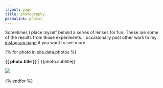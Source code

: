 ```yaml
---
layout: page
title: photography
permalink: photos
---
```


Sometimes I place myself behind a series of lenses for fun. These are some of
the results from those experiments. I occasionally post other work to my
[instagram page](https://www.instagram.com/gchure/) if you want to see more.


{% for photo in site.data.photos %}

<div style="text-align: left;">

<b>{{ photo.title }}</b> | {{photo.subtitle}}

<img style="width:auto; align: center; margin: auto; display: block; max-height:600px;" src="{{ site.data.settings.s3_url }}{{ photo.file }}">
<br />
</div>
{% endfor %}
